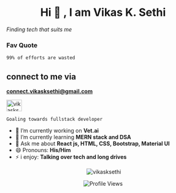 <h1 align="center"> Hi 👋 , I am Vikas K. Sethi</h1>

*Finding tech that suits me*

### Fav Quote
```99% of efforts are wasted```


## connect to me via
**connect.vikasksethi@gmail.com**
<p >
<a href="https://twitter.com/vikassethi_" target="blank"><img src="https://cdn.jsdelivr.net/npm/simple-icons@3.0.1/icons/twitter.svg" alt="vikasksethi" height="30" width="40"></img></a>
</p>


```Goaling towards fullstack developer```

- 🔭 I’m currently working on **Vet.ai**
- 🌱 I’m currently learning **MERN stack and DSA**
- 💬 Ask me about **React js, HTML, CSS, Bootstrap, Material UI**
- 😄 Pronouns: **His/Him**
- ⚡ i enjoy: **Talking over tech and long drives**

<p align="center">&nbsp;<img align="center" src="https://github-readme-stats.vercel.app/api?username=vikassethi09&show_icons=true&theme=dark&locale=en" alt="vikasksethi" /></p>

<p align="center"> <img src="https://komarev.com/ghpvc/?username=vikassethi09&label=Views&color=blue&style=plastic" alt="Profile Views" /> </p>
